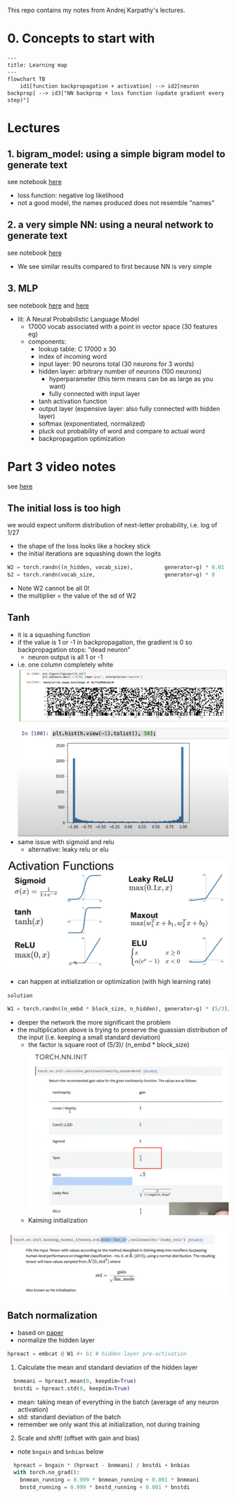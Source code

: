 This repo contains my notes from Andrej Karpathy's lectures.

# 0. Concepts to start with

```mermaid
---
title: Learning map
---
flowchart TB
    id1[function backpropagation + activation] --> id2[neuron backprop] --> id3["NN backprop + loss function (update gradient every step)"]

```

# Lectures

## 1. bigram_model: using a simple bigram model to generate text

see notebook [here](/notebooks/bigram_model.ipynb)

- loss function: negative log likelihood
- not a good model, the names produced does not resemble "names"

## 2. a very simple NN: using a neural network to generate text
see notebook [here](/notebooks/NN.ipynb)
- We see similar results compared to first because NN is very simple

## 3. MLP
see notebook [here](/notebooks/MLP.ipynb) and [here](/notebooks/MLP_full_data.ipynb)

- lit: A Neural Probabilistic Language Model
  - 17000 vocab associated with a point in vector space (30 features eg)
  - components:
    - lookup table: C 17000 x 30
    - index of incoming word
    - input layer: 90 neurons total (30 neurons for 3 words)
    - hidden layer: arbitrary number of neurons (100 neurons)
      - hyperparameter (this term means can be as large as you want)
      - fully connected with input layer
    - tanh activation function
    - output layer (expensive layer: also fully connected with hidden layer)
    - softmax (exponentiated, normalized)
    - pluck out probability of word and compare to actual word
    - backpropagation optimization

# Part 3 video notes
see [here](/notebooks/build_makemore_batchnorm.ipynb)

## The initial loss is too high

we would expect uniform distribution of next-letter probability, i.e. log of 1/27

- the shape of the loss looks like a hockey stick
- the initial iterations are squashing down the logits

```python
W2 = torch.randn((n_hidden, vocab_size),          generator=g) * 0.01
b2 = torch.randn(vocab_size,                      generator=g) * 0
```

- Note W2 cannot be all 0!
- the multiplier = the value of the sd of W2

## Tanh

- it is a squashing function
- if the value is 1 or -1 in backpropagation, the gradient is 0 so backpropagation stops: "dead neuron"
  - neuron output is all 1 or -1
- i.e. one column completely white
![white_column](/figs/white_column.png)
![histogram](/figs/histogram.png)
- same issue with sigmoid and relu
  - alternative: leaky relu or elu

![activation_functions](/figs/af.png)

- can happen at initialization or optimization (with high learning rate)

`solution`

```python
W1 = torch.randn((n_embd * block_size, n_hidden), generator=g) * (5/3)/((n_embd * block_size)**0.5)
```

- deeper the network the more significant the problem
- the multiplication above is trying to preserve the guassian distribution of the input (i.e. keeping a small standard deviation)
  - the factor is square root of (5/3)/ (n_embd \* block_size)
![init](/figs/initialization.png)
  - Kaiming initialization

![kaiming](/figs/kaiming.png)

## Batch normalization
- based on [paper](https://arxiv.org/abs/1502.03167)
- normalize the hidden layer
```python
hpreact = embcat @ W1 #+ b1 # hidden layer pre-activation
```

1. Calculate the mean and standard deviation of the hidden layer
```python
  bnmeani = hpreact.mean(0, keepdim=True)
  bnstdi = hpreact.std(0, keepdim=True)
```
- mean: taking mean of everything in the batch (average of any neuron activation)
- std: standard deviation of the batch
- remember we only want this at initialization, not during training
2. Scale and shift! (offset with gain and bias)
- note `bngain` and `bnbias` below
```python
  hpreact = bngain * (hpreact - bnmeani) / bnstdi + bnbias
  with torch.no_grad():
    bnmean_running = 0.999 * bnmean_running + 0.001 * bnmeani
    bnstd_running = 0.999 * bnstd_running + 0.001 * bnstdi
```
